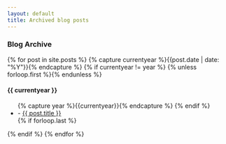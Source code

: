 ```yaml
---
layout: default
title: Archived blog posts
---
```

<h3>Blog Archive</h3>
{% for post in site.posts %}
{% capture currentyear %}{{post.date | date: "%Y"}}{% endcapture %}
{% if currentyear != year %}
{% unless forloop.first %}</ul>{% endunless %}
<h4>{{ currentyear }}</h4>
<ul class="posts">
    {% capture year %}{{currentyear}}{% endcapture %}
    {% endif %}
    <li>- <a href="{{ site.url }}{{ post.url }}">{{ post.title }}</a></li>
    {% if forloop.last %}</ul>{% endif %}
{% endfor %}
